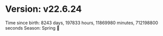 # Version: v22.6.24
Time since birth: 8243 days, 197833 hours, 11869980 minutes, 712198800 seconds
Season: Spring 🌸

